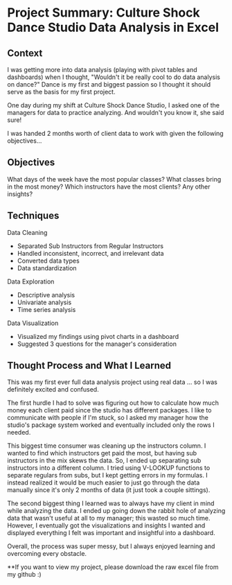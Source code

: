 # Project Summary: Culture Shock Dance Studio Data Analysis in Excel

## Context
I was getting more into data analysis (playing with pivot tables and dashboards) when I thought, "Wouldn't it be really cool to do data analysis on dance?" Dance is my first and biggest passion
so I thought it should serve as the basis for my first project. 

One day during my shift at Culture Shock Dance Studio, I asked one of the managers for data to practice analyzing. And wouldn't you know it, she said sure!

I was handed 2 months worth of client data to work with given the following objectives...

## Objectives
What days of the week have the most popular classes?
What classes bring in the most money?
Which instructors have the most clients?
Any other insights?

## Techniques
Data Cleaning
- Separated Sub Instructors from Regular Instructors
- Handled inconsistent, incorrect, and irrelevant data
- Converted data types
- Data standardization

Data Exploration
- Descriptive analysis
- Univariate analysis
- Time series analysis

Data Visualization
- Visualized my findings using pivot charts in a dashboard
- Suggested 3 questions for the manager's consideration

## Thought Process and What I Learned
This was my first ever full data analysis project using real data ... so I was definitely excited and confused.

The first hurdle I had to solve was figuring out how to calculate how much money each client paid since the studio has different packages. I like to communicate with people if I'm stuck, so I asked my manager how the studio's package system worked and eventually included only the rows I needed. 

This biggest time consumer was cleaning up the instructors column. I wanted to find which instructors get paid the most, but having sub instructors in the mix skews the data.
So, I ended up separating sub instructors into a different column. I tried using V-LOOKUP functions to separate regulars from subs, but I kept getting errors in my formulas.
I instead realized it would be much easier to just go through the data manually since it's only 2 months of data (it just took a couple sittings).

The second biggest thing I learned was to always have my client in mind while analyzing the data. I ended up going down the rabbit hole of analyzing data that wasn't useful at all to my manager; this wasted so much time. However, I eventually got the visualizations and insights I wanted and displayed everything I felt was important and insightful into a dashboard.

Overall, the process was super messy, but I always enjoyed learning and overcoming every obstacle.

**If you want to view my project, please download the raw excel file from my github :)
